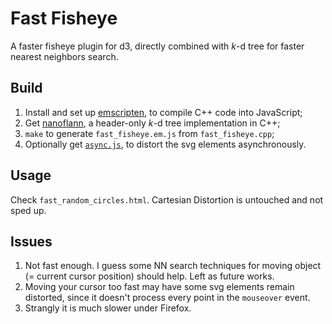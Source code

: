 # Fast Fisheye
A faster fisheye plugin for d3, directly combined with _k_-d tree for faster nearest neighbors search.

## Build
1. Install and set up [emscripten](http://kripken.github.io/emscripten-site), to compile C++ code into JavaScript;
2. Get [nanoflann](https://github.com/jlblancoc/nanoflann), a header-only _k_-d tree implementation in C++;
3. `make` to generate `fast_fisheye.em.js` from `fast_fisheye.cpp`;
4. Optionally get [`async.js`](https://github.com/caolan/async), to distort the svg elements asynchronously.

## Usage
Check `fast_random_circles.html`. Cartesian Distortion is untouched and not sped up.

## Issues
1. Not fast enough. I guess some NN search techniques for moving object (= current cursor position) should help. Left as future works.
2. Moving your cursor too fast may have some svg elements remain distorted, since it doesn't process every point in the `mouseover` event.
3. Strangly it is much slower under Firefox.